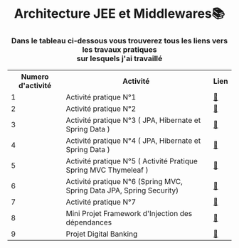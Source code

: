 <h1 align="center">Architecture JEE et Middlewares📚</h1>
<h3 align="center">Dans le tableau ci-dessous vous trouverez tous les liens vers les travaux pratiques <br>sur lesquels j'ai travaillé</h3>  
<table align="center">
  <tr>
    <th>Numero d'activité </th>
    <th>Activité</td>
    <th>Lien</th>
  </tr>
  <tr>
    <td>1</td>
    <td>Activité pratique N°1</td>
    <td><a href="https://github.com/SAYOUJJIL/Soukayna-AYOUJJIL/tree/main/SEANCE_1_2">🔗</a></td>
  </tr>
  <tr>
    <td>2</td>
    <td>Activité pratique N°2</td>
    <td><a href="https://github.com/SAYOUJJIL/Soukayna-AYOUJJIL/tree/main/SEANCE_N3">🔗</a></td>
  </tr>
  <tr>
    <td>3</td>
    <td>Activité pratique N°3 ( JPA, Hibernate et Spring Data ) </td>
    <td><a href="https://github.com/SAYOUJJIL/Soukayna-AYOUJJIL/tree/main/SEANCE_N4">🔗</a></td>
  </tr>
  <tr>
    <td>4</td>
    <td>Activité pratique N°4 ( JPA, Hibernate et Spring Data ) </td>
    <td ><a href="https://github.com/SAYOUJJIL/Soukayna-AYOUJJIL/tree/main/SEANCE_N5">🔗</a></td>
  </tr>
    <tr>
    <td>5</td>
    <td>Activité pratique N°5 ( Activité Pratique Spring MVC Thymeleaf ) </td>
      <td><a href="https://github.com/SAYOUJJIL/Soukayna-AYOUJJIL/tree/main/SEANCE_N6_N7">🔗</a></td>
  </tr>
    <tr>
    <td>6</td>
    <td>Activité pratique N°6 (Spring MVC, Spring Data JPA, Spring Security) </td>
    <td><a href="https://github.com/SAYOUJJIL/Soukayna-AYOUJJIL/tree/main/SEANCE_N8(Activit%C3%A9%20Pratique%20Spring%20MVC%2C%20Spring%20Data%20JPA%2C%20Spring%20Security)/gestion-etudiant">🔗</a></td>
  </tr>
    <tr>
    <td>7</td>
    <td>Activité pratique N°7</td>
    <td><a  href="https://github.com/SAYOUJJIL/Soukayna-AYOUJJIL/tree/main/SEANCE_N9">🔗</a></td>
  </tr>
    <tr>
    <td>8</td>
    <td>Mini Projet Framework d'Injection des dépendances</td>
    <td><a href="https://github.com/SAYOUJJIL/Soukayna-AYOUJJIL/tree/main/Mini%20Projet%20Framework%20d'Injection%20des%20d%C3%A9pendances">🔗</a></td>
  </tr>
      <tr>
    <td>9</td>
    <td>Projet Digital Banking</td>
    <td><a href="https://github.com/SAYOUJJIL/Soukayna-AYOUJJIL/tree/main/Projet%20Digital%20Banking">🔗</a></td>
  </tr>
</table>  
